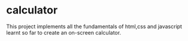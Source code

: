 # calculator
This project implements all the fundamentals of html,css and javascript learnt so far to create an on-screen calculator.
